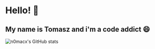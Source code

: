 # Hello! :wave:
## My name is Tomasz and i'm a code addict :smile:




![n0macx's GitHub stats](https://github-readme-stats.vercel.app/api?username=n0macx&show_icons=true&theme=dark)
